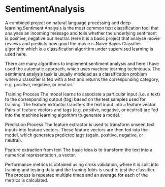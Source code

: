 # SentimentAnalysis
A combined project on natural language processing and deep learning.Sentiment Analysis is the most common text classification tool that analyses an incoming message and tells whether the underlying sentiment is positive, negative our neutral.
Here it is a basic project that analyse movie reviews and predicts how good the movie is.Naive Bayes Classifier algorithm which is a classification algorithm under supervised learning is used here.

There are many algorithms to implement sentiment analysis and here I have used the automatic approach, which uses machine learning techniques. The sentiment analysis task is usually modeled as a classification problem where a classifier is fed with a text and returns the corresponding category, e.g. positive, negative, or neutral. 

Training Process
The model learns to associate a particular input (i.e. a text) to the corresponding output (tag) based on the test samples used for training. The feature extractor transfers the text input into a feature vector. Pairs of feature vectors and tags (e.g. positive, negative, or neutral) are fed into the machine learning algorithm to generate a model.

Prediction Process
The feature extractor is used to transform unseen text inputs into feature vectors. These feature vectors are then fed into the model, which generates predicted tags (again, positive, negative, or neutral).

Feature extraction from text
The basic idea is to transform the text into a numerical representation ,a vector.

Performance metrics is obtained using cross validation, where it is split into training and testing data and the traning folds is used to test the classifier. The process is repeated multiple times and an average for each of the metrics is calculated.
